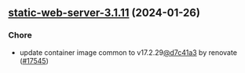 

## [static-web-server-3.1.11](https://github.com/truecharts/charts/compare/static-web-server-3.1.10...static-web-server-3.1.11) (2024-01-26)

### Chore



- update container image common to v17.2.29[@d7c41a3](https://github.com/d7c41a3) by renovate ([#17545](https://github.com/truecharts/charts/issues/17545))